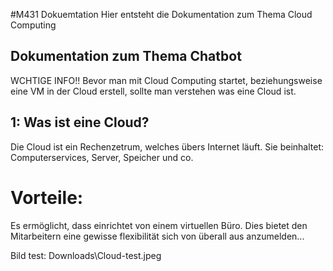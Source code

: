#M431 Dokuemtation 
Hier entsteht die Dokumentation zum Thema Cloud Computing 

## Dokumentation zum Thema Chatbot 
WCHTIGE INFO!! Bevor man mit Cloud Computing startet, beziehungsweise eine VM in der Cloud erstell, sollte man verstehen was eine Cloud ist.


## 1: Was ist eine Cloud? 
Die Cloud ist ein Rechenzetrum, welches übers Internet läuft. Sie beinhaltet: Computerservices, Server, Speicher und co.  

# Vorteile: 
Es ermöglicht, dass einrichtet von einem virtuellen Büro. Dies bietet den Mitarbeitern eine gewisse flexibilität sich von überall aus anzumelden... 


Bild test: 
Downloads\Cloud-test.jpeg
